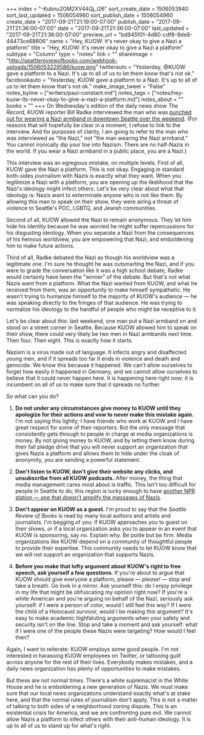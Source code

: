 +++
index = "-Kubnu2OM2XV44Qj_i26"
sort_create_date = 1506053940
sort_last_updated = 1506054960
sort_publish_date = 1506054960
create_date = "2017-09-21T21:19:00-07:00"
publish_date = "2017-09-21T21:36:00-07:00"
date = "2017-09-21T21:36:00-07:00"
last_updated = "2017-09-21T21:36:00-07:00"
preview_url = "bd945f01-4d80-cdf8-9de8-44473ce68606"
name = "Hey, KUOW: It's never okay to give a Nazi a platform"
title = "Hey, KUOW: It's never okay to give a Nazi a platform"
subtype = "Column"
type = "notes"
link = ""
shareimage = "http://seattlereviewofbooks.com/webhook-uploads/1506053229586/kuow.png"
twitterauto = "Yesterday, @KUOW gave a platform to a Nazi. It's up to all of us to let them know that's not ok."
facebookauto = "Yesterday, KUOW gave a platform to a Nazi. It's up to all of us to let them know that's not ok."
make_image_tweet = "False"
notes_byline = ["writers/paul-constant.md"]
notes_tags = ["notes/hey-kuow-its-never-okay-to-give-a-nazi-a-platform.md"]
notes_about = ""
books = ""
+++
On Wednesday's edition of the daily news show *The Record*, KUOW reporter Bill Radke interviewed the man who was [punched out for wearing a Nazi armband in downtown Seattle over the weekend](https://www.buzzfeed.com/ryanhatesthis/antifascists-used-twitter-to-find-a-neo-nazi-walking-around?utm_term=.fbWDJR3JJ#.is5Ry5Byy). (For reasons that will hopefully be clear in a moment, I refuse to link to the interview. And for purposes of clarity, I am going to refer to the man who was interviewed as "the Nazi," not "the man wearing the Nazi armband." You cannot ironically dip your toe into Nazism. There are no half-Nazis in the world. If you wear a Nazi armband in a public place, you are a Nazi.) 

This interview was an egregious mistake, on multiple levels. First of all, KUOW gave the Nazi a platform. This is not okay. Engaging in standard both-sides journalism with Nazis is exactly what they want. When you legitimize a Nazi with a platform, you are opening up the likelihood that the Nazi's ideology might infect others. Let's be very clear about what that ideology is: Nazis want to exterminate anyone who is not like them. By allowing this man to speak on their show, they were airing a threat of violence to Seattle's POC, LGBTQ, and Jewish communities.

Second of all, KUOW allowed the Nazi to remain anonymous. They let him hide his identity because he was worried he might suffer repercussions for his disgusting ideology. When you separate a Nazi from the consequences of his heinous worldview, you are empowering that Nazi, and emboldening him to make future actions.

Third of all, Radke debated the Nazi as though his worldview was a legitimate one. I'm sure he thought he was outsmarting the Nazi, and if you were to grade the conversation like it was a high school debate, Radke would certainly have been the "winner" of the debate. But that's not what Nazis want from a platform. What the Nazi wanted from KUOW, and what he received from them, was an opportunity to make himself sympathetic. He wasn't trying to humanize himself to the majority of KUOW's audience — he was speaking directly to the fringes of that audience. He was trying to normalize his ideology to the handful of people who might be receptive to it.

Let's be clear about this: last weekend, one man put a Nazi armband on and stood on a street corner in Seattle. Because KUOW allowed him to speak on their show, there could very likely be two men in Nazi armbands next time. Then four. Then eight. This is exactly how it starts.

Nazism is a virus made out of language. It infects angry and disaffected young men, and if it spreads too far it ends in violence and death and genocide. We know this because it happened. We can't allow ourselves to forget how easily it happened in Germany, and we cannot allow ourselves to believe that it could never happen here. It is happening here right now; it is incumbent on all of us to make sure that it spreads no further.

So what can you do?

1. **Do not under any circumstances give money to KUOW until they apologize for their actions and vow to never make this mistake again.** I'm not saying this lightly; I have friends who work at KUOW and I have great respect for some of their reporters. But the only message that consistently gets through to people in charge at media organizations is money. By not giving money to KUOW, and by letting them know during their fall pledge drive that you will never support an organization that gives Nazis a platform and allows them to hide under the cloak of anonymity, you are sending a powerful statement.

2. **Don't listen to KUOW, don't give their website any clicks, and unsubscribe from all KUOW podcasts.** After money, the thing that media management cares most about is traffic. This isn't too difficult for people in Seattle to do; this region is lucky enough to have [another NPR station — one that doesn't amplify the messages of Nazis](http://knkx.org/).

3. **Don't appear on KUOW as a guest.** I'm proud to say that the *Seattle Review of Books* is read by many local authors and artists and journalists. I'm begging of you: if KUOW approaches you to guest on their shows, or if a local organization asks you to appear in an event that KUOW is sponsoring, say no. Explain why. Be polite but be firm. Media organizations like KUOW depend on a community of thoughtful people to provide their expertise. This community needs to let KUOW know that we will not support an organization that supports Nazis. 

4. **Before you make that lofty argument about KUOW's right to free speech, ask yourself a few questions**. If you're about to argue that KUOW should give everyone a platform, please — *please!* — stop and take a breath. Go look in a mirror. Ask yourself this: do I enjoy privilege in my life that might be obfuscating my opinion right now? If you're a white American and you're arguing on behalf of the Nazi, seriously ask yourself: if I were a person of color, would I still feel this way? If I were the child of a Holocaust survivor, would I be making this argument? It's easy to make academic highfaluting arguments when your safety and security isn't on the line. Stop and take a moment and ask yourself: what if I were one of the people these Nazis were targeting? How would I feel then?

Again, I want to reiterate: KUOW employs some good people. I'm not interested in harassing KUOW employees on Twitter, or tattooing guilt across anyone for the rest of their lives. Everybody makes mistakes, and a daily news organization has plenty of opportunities to make mistakes.

But these are not normal times. There's a white supremacist in the White House and he is emboldening a new generation of Nazis. We must make sure that our local news organizations understand exactly what's at stake here, and that the normal rules of journalism don't apply. This is not a matter of talking to both sides of a neighborhood zoning dispute. This is an existential crisis for America, and we are confronting pure evil. We cannot allow Nazis a platform to infect others with their anti-human ideology. It is up to all of us to stand up for what's right.